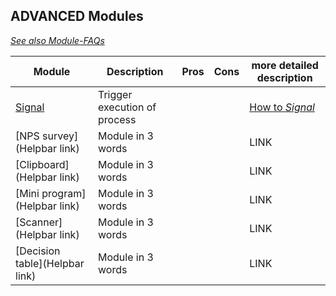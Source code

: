 ## ADVANCED Modules                                                                   

*[See also Module-FAQs](/faq/modules.md)*

| Module                                                  | Description                                        | Pros       | Cons       | more detailed description |
| ------------------------------------------------------- | -------------------------------------------------- | ---------- |----------- | ------------------------- 
| [Signal](help/processes/process/subprocesses/signal.md) | Trigger execution of process                       |            |            |[How to *Signal*](/advanced/modules/signal.md) |
| [NPS survey](Helpbar link)                                    | Module in 3 words                                  |            |            |           LINK        |
| [Clipboard](Helpbar link)                                    | Module in 3 words                                  |            |            |           LINK        |
| [Mini program](Helpbar link)                                    | Module in 3 words                                  |            |            |           LINK        |
| [Scanner](Helpbar link)                                    | Module in 3 words                                  |            |            |           LINK        |
| [Decision table](Helpbar link)                                    | Module in 3 words                                  |            |            |           LINK        |

